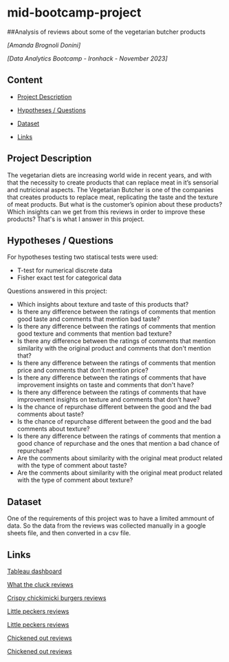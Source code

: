 # mid-bootcamp-project

##Analysis of reviews about some of the vegetarian butcher products

*[Amanda Brognoli Donini]*

*[Data Analytics Bootcamp - Ironhack - November 2023]*

## Content
- [Project Description](#project-description)


- [Hypotheses / Questions](#hypotheses-/-questions)
- [Dataset](#dataset)
- [Links](#links)

<a name="project-description"></a>

## Project Description

The vegetarian diets are increasing world wide in recent years, and with that the necessity to create products that can replace meat in it’s sensorial and nutricional aspects. The Vegetarian Butcher is one of the companies that creates products to replace meat, replicating the taste and the texture of meat products. But what is the customer’s opinion about these products? Which insights can we get from this reviews in order to improve these products? That's is what I answer in this project.  

<a name="hypotheses-/-questions"></a>

## Hypotheses / Questions

For hypotheses testing two statiscal tests were used: 
- T-test for numerical discrete data
- Fisher exact test for categorical data

Questions answered in this project:
- Which insights about texture and taste of this products that?
- Is there any difference between the ratings of comments that mention good taste and comments that mention bad taste?
- Is there any difference between the ratings of comments that mention good texture and comments that mention bad texture?
- Is there any difference between the ratings of comments that mention similarity with the original product and comments that don't mention that?
- Is there any difference between the ratings of comments that mention price and comments that don't mention price?
- Is there any difference between the ratings of comments that have improvement insights on taste and comments that don't have?
- Is there any difference between the ratings of comments that have improvement insights on texture and comments that don't have?
- Is the chance of repurchase different between the good and the bad comments about taste?
- Is the chance of repurchase different between the good and the bad comments about texture?
- Is there any difference between the ratings of comments that mention a good chance of repurchase and the ones that mention a bad chance of repurchase?
- Are the comments about similarity with the original meat product related with the type of comment about taste?
- Are the comments about similarity with the original meat product related with the type of comment about texture?

<a name="dataset"></a>

## Dataset

One of the requirements of this project was to have a limited ammount of data. So the data from the reviews was collected manually in a google sheets file, and then converted in a csv file.


<a name="links"></a>

## Links

[Tableau dashboard](https://public.tableau.com/app/profile/amanda.donini/viz/Midbootcampproject_16992855080980/Painel2)

[What the cluck reviews](https://www.abillion.com/products/the-vegetarian-butcher-what-the-cluck-10059146)

[Crispy chickimicki burgers reviews](https://www.abillion.com/products/the-vegetarian-butcher-crispy-chickimicki-burger-10248651)

[Little peckers reviews](https://www.abillion.com/products/the-vegetarian-butcher-little-peckers-10015655)

[Little peckers reviews](https://www.amazon.co.uk/Vegetarian-Butcher-Little-Peckers-180g/product-reviews/B093HN9MS8/ref=cm_cr_dp_d_show_all_btm?ie=UTF8&reviewerType=all_reviews)

[Chickened out reviews](https://www.abillion.com/products/the-vegetarian-butcher-little-peckers-10015655)

[Chickened out reviews](https://www.amazon.co.uk/Vegetarian-Butcher-Little-Peckers-180g/product-reviews/B093HN9MS8/ref=cm_cr_dp_d_show_all_btm?ie=UTF8&reviewerType=all_reviews)
  

